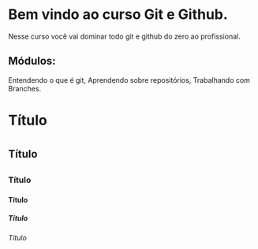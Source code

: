 # Bem vindo ao curso Git e Github.
Nesse curso você vai dominar todo git e github do zero ao profissional.

## Módulos:
Entendendo o que é git, Aprendendo sobre repositórios, Trabalhando com Branches.

# Título <h1>
## Título <h2>
### Título <h3>
#### Título <h4>
##### Título <h5>
###### Título <h6>